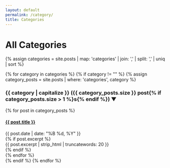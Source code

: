 ```yaml
---
layout: default
permalink: /category/
title: Categories
---
```


# All Categories

{% assign categories = site.posts | map: 'categories' | join: ',' | split: ',' | uniq | sort %}

<div class="category-container">
{% for category in categories %}
  {% if category != "" %}
    {% assign category_posts = site.posts | where: 'categories', category %}
    <div class="category-section">
      <h3 class="collapsible-header">
        {{ category | capitalize }}
        <span class="post-count">({{ category_posts.size }} post{% if category_posts.size > 1 %}s{% endif %})</span>
        <span class="toggle-icon">▼</span>
      </h3>
      <div class="collapsible-content">
        <div class="post-list">
          {% for post in category_posts %}
            <article class="post-preview">
              <h4><a href="{{ site.baseurl }}{{ post.url }}">{{ post.title }}</a></h4>
              <div class="post-date">{{ post.date | date: "%B %d, %Y" }}</div>
              {% if post.excerpt %}
                <div class="post-excerpt">
                  {{ post.excerpt | strip_html | truncatewords: 20 }}
                </div>
              {% endif %}
            </article>
          {% endfor %}
        </div>
      </div>
    </div>
  {% endif %}
{% endfor %}
</div>


<link rel="stylesheet" href="{{ site.baseurl }}/assets/css/category.css">
<script src="{{ site.baseurl }}/assets/js/collapsible.js"></script>